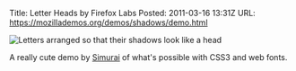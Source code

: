 Title: Letter Heads by Firefox Labs
Posted: 2011-03-16 13:31Z
URL: https://mozillademos.org/demos/shadows/demo.html

![Letters arranged so that their shadows look like a head](http://static.paulboxley.com/letter-heads.png)

A really cute demo by [Simurai](http://simurai.com/) of what's possible with CSS3 and web fonts.